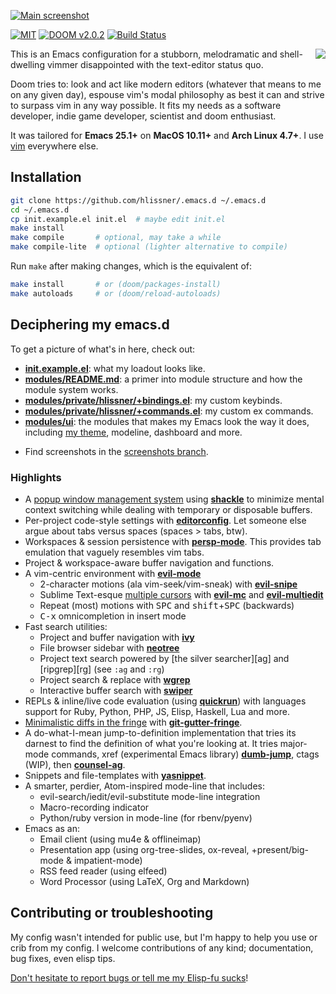 [![Main screenshot](/../screenshots/main.png?raw=true)][sc]

[![MIT](https://img.shields.io/badge/license-MIT-green.svg)](./LICENSE)
[![DOOM v2.0.2](https://img.shields.io/badge/DOOM-v2.0.2-blue.svg)](./init.el)
[![Build Status](https://travis-ci.org/hlissner/.emacs.d.png?branch=v2)](https://travis-ci.org/hlissner/.emacs.d)

<a href="http://ultravioletbat.deviantart.com/art/Yay-Evil-111710573">
  <img src="https://raw.githubusercontent.com/hlissner/.emacs.d/screenshots/cacochan.png" align="right" />
</a>

This is an Emacs configuration for a stubborn, melodramatic and shell-dwelling
vimmer disappointed with the text-editor status quo.

Doom tries to: look and act like modern editors (whatever that means to me on
any given day), espouse vim's modal philosophy as best it can and strive to
surpass vim in any way possible. It fits my needs as a software developer, indie
game developer, scientist and doom enthusiast.

It was tailored for **Emacs 25.1+** on **MacOS 10.11+** and **Arch Linux 4.7+**.
I use [vim] everywhere else.

## Installation

```bash
git clone https://github.com/hlissner/.emacs.d ~/.emacs.d
cd ~/.emacs.d
cp init.example.el init.el  # maybe edit init.el
make install
make compile       # optional, may take a while
make compile-lite  # optional (lighter alternative to compile)
```

Run `make` after making changes, which is the equivalent of:

```bash
make install       # or (doom/packages-install)
make autoloads     # or (doom/reload-autoloads)
```

## Deciphering my emacs.d

To get a picture of what's in here, check out:

* **[init.example.el](init.example.el)**: what my loadout looks like.
* **[modules/README.md](modules/README.md)**: a primer into module structure and
  how the module system works.
* **[modules/private/hlissner/+bindings.el](modules/private/hlissner/+bindings.el)**:
  my custom keybinds.
* **[modules/private/hlissner/+commands.el](modules/private/hlissner/+commands.el)**:
  my custom ex commands.
* **[modules/ui](modules/ui)**: the modules that makes my Emacs look the way it
  does, including [my theme][doom-theme], modeline, dashboard and more.
+ Find screenshots in the [screenshots branch][sc].

### Highlights

* A [popup window management system](core/core-popups.el) using **[shackle]** to
  minimize mental context switching while dealing with temporary or disposable
  buffers.
* Per-project code-style settings with **[editorconfig]**. Let someone else
  argue about tabs versus spaces (spaces > tabs, btw).
* Workspaces & session persistence with **[persp-mode]**. This provides tab
  emulation that vaguely resembles vim tabs.
* Project & workspace-aware buffer navigation and functions.
* A vim-centric environment with **[evil-mode]**
  * 2-character motions (ala vim-seek/vim-sneak) with **[evil-snipe]**
  * Sublime Text-esque [multiple cursors][sc-multiedit] with
    **[evil-mc]** and **[evil-multiedit]**
  * Repeat (most) motions with <kbd>SPC</kbd> and
    <kbd>shift</kbd>+<kbd>SPC</kbd> (backwards)
  * <kbd>C-x</kbd> omnicompletion in insert mode
* Fast search utilities:
  * Project and buffer navigation with **[ivy]**
  * File browser sidebar with **[neotree]**
  * Project text search powered by [the silver searcher][ag] and [ripgrep][rg]
    (see `:ag` and `:rg`)
  * Project search & replace with **[wgrep]**
  * Interactive buffer search with **[swiper]**
* REPLs & inline/live code evaluation (using **[quickrun]**) with languages
  support for Ruby, Python, PHP, JS, Elisp, Haskell, Lua and more.
* [Minimalistic diffs in the fringe][sc-diffs] with **[git-gutter-fringe]**.
* A do-what-I-mean jump-to-definition implementation that tries its darnest to
  find the definition of what you're looking at. It tries major-mode commands,
  xref (experimental Emacs library) **[dumb-jump]**, ctags (WIP), then
  **[counsel-ag]**.
* Snippets and file-templates with **[yasnippet]**.
* A smarter, perdier, Atom-inspired mode-line that includes:
  * evil-search/iedit/evil-substitute mode-line integration
  * Macro-recording indicator
  * Python/ruby version in mode-line (for rbenv/pyenv)
* Emacs as an:
  * Email client (using mu4e & offlineimap)
  * Presentation app (using org-tree-slides, ox-reveal, +present/big-mode
    & impatient-mode)
  * RSS feed reader (using elfeed)
  * Word Processor (using LaTeX, Org and Markdown)

## Contributing or troubleshooting

My config wasn't intended for public use, but I'm happy to help you use or crib
from my config. I welcome contributions of any kind; documentation, bug fixes,
even elisp tips.

[Don't hesitate to report bugs or tell me my Elisp-fu sucks](https://github.com/hlissner/.emacs.d/issues/new)!


[company-mode]: https://melpa.org/#/company
[counsel-ag]: https://melpa.org/#/counsel
[doom-theme]: https://github.com/hlissner/emacs-doom-theme
[dumb-jump]: https://melpa.org/#/dumb-jump
[editorconfig]: http://editorconfig.org/
[evil-mc]: https://github.com/gabesoft/evil-mc
[evil-mode]: https://melpa.org/#/evil
[evil-multiedit]: https://melpa.org/#/evil-multiedit
[evil-snipe]: https://melpa.org/#/evil-snipe
[git-gutter-fringe]: https://melpa.org/#/git-gutter-fringe
[ivy]: https://melpa.org/#/ivy
[neotree]: https://melpa.org/#/neotree
[persp-mode]: https://melpa.org/#/persp-mode
[quickrun]: https://melpa.org/#/quickrun
[sc-diffs]: https://github.com/hlissner/.emacs.d/blob/screenshots/git-gutter.png?raw=true
[sc-multiedit]: https://raw.githubusercontent.com/hlissner/evil-multiedit/screenshots/main.gif?raw=true
[sc]: https://github.com/hlissner/.emacs.d/tree/screenshots
[shackle]: https://melpa.org/#/shackle
[swiper]: https://melpa.org/#/swiper
[vim]: https://github.com/hlissner/.vim
[wgrep]: https://melpa.org/#/wgrep
[yasnippet]: https://melpa.org/#/yasnippet
[yay-evil]: http://ultravioletbat.deviantart.com/art/Yay-Evil-111710573
